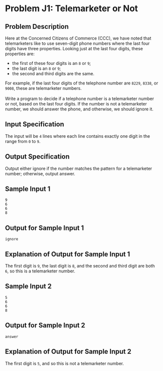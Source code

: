 # Problem J1: Telemarketer or Not #
## Problem Description ##
Here at the Concerned Citizens of Commerce (CCC), we have noted that telemarketers like to use seven-digit phone numbers where the last four digits have three properties. Looking just at the last four digits, these properties are:
* the first of these four digits is an ```8``` or ```9```;
* the last digit is an ```8``` or ```9```;
* the second and third digits are the same. 

For example, if the last four digits of the telephone number are ```8229```, ```8338```, or ```9008```, these are telemarketer numbers. <br/><br/>
Write a program to decide if a telephone number is a telemarketer number or not, based on the last four digits.
If the number is not a telemarketer number, we should answer the phone, and otherwise, we should ignore it.
## Input Specification ##
The input will be ```4``` lines where each line contains exactly one digit in the range from ```0``` to ```9```.
## Output Specification ##
Output either ignore if the number matches the pattern for a telemarketer number; otherwise, output answer.
## Sample Input 1 ##
```
9
6
6
8
```
## Output for Sample Input 1 ##
```
ignore
```
## Explanation of Output for Sample Input 1 ##
The first digit is ```9```, the last digit is ```8```, and the second and third digit are both ```6```, so this is a telemarketer number.
## Sample Input 2 ##
```
5
6
6
8
```
## Output for Sample Input 2 ##
```
answer
```
## Explanation of Output for Sample Input 2 ##
The first digit is ```5```, and so this is not a telemarketer number. 
